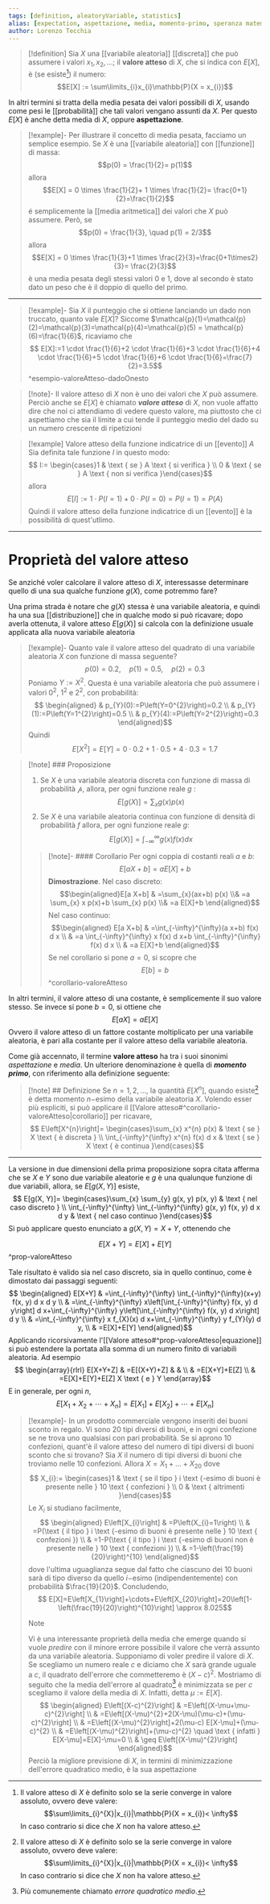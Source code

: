 ```yaml
---
tags: [definition, aleatoryVariable, statistics]
alias: [expectation, aspettazione, media, momento-primo, speranza matematica, mean, average, valore medio]
author: Lorenzo Tecchia
---
```

>[!definition]
> Sia $X$ una [[variabile aleatoria]] [[discreta]] che può assumere i valori $x_{1},x_{2}, \dots$; il **valore atteso** di $X$, che si indica con $E[X]$, è (se esiste[^1]) il numero:$$E[X] := \sum\limits_{i}x_{i}\mathbb{P}(X = x_{i})$$

In altri termini si tratta della media pesata dei valori possibili di $X$, usando come pesi le [[probabilità]] che tali valori vengano assunti da $X$. Per questo $E[X]$ è anche detta media di $X$, oppure **aspettazione**.

>[!example]- Per illustrare il concetto di media pesata, facciamo un semplice esempio.
> Se $X$ è una [[variabile aleatoria]] con [[funzione]] di massa: $$p(0) = \frac{1}{2}= p(1)$$ allora
> $$E[X] = 0 \times \frac{1}{2}+ 1 \times \frac{1}{2}= \frac{0+1}{2}=\frac{1}{2}$$
> é semplicemente la [[media aritmetica]] dei valori che $X$ può assumere. Però, se$$p(0) = \frac{1}{3}, \quad p(1) = 2/3$$ allora
> $$E[X] = 0 \times \frac{1}{3}+1 \times \frac{2}{3}=\frac{0+1\times2}{3}= \frac{2}{3}$$
> è una media pesata degli stessi valori $0$ e $1$, dove al secondo è stato dato un peso che è il doppio di quello del primo.

[^1]:Il valore atteso di $X$ è definito solo se la serie converge in valore assoluto, ovvero deve valere:$$\sum\limits_{i}^{X}|x_{i}|\mathbb{P}(X = x_{i})< \infty$$ In caso contrario si dice che $X$ non ha valore atteso.

---
>[!example]- Sia $X$ il punteggio che si ottiene lanciando un dado non truccato, quanto vale $E[X]$?
> Siccome $\mathcal{p}(1)=\mathcal{p}(2)=\mathcal{p}(3)=\mathcal{p}(4)=\mathcal{p}(5) = \mathcal{p}(6)=\frac{1}{6}$, ricaviamo che $$
E[X]:=1 \cdot \frac{1}{6}+2 \cdot \frac{1}{6}+3 \cdot \frac{1}{6}+4 \cdot \frac{1}{6}+5 \cdot \frac{1}{6}+6 \cdot \frac{1}{6}=\frac{7}{2}=3.5$$^esempio-valoreAtteso-dadoOnesto

>[!note]-
> Il valore atteso di $X$ non è uno dei valori che $X$ può assumere. Perciò anche se $E[X]$ è chiamato ***valore atteso*** di $X$, non vuole affatto dire che noi ci attendiamo di vedere questo valore, ma piuttosto che ci aspettiamo che sia il limite a cui tende il punteggio medio del dado su un numero crescente di ripetizioni


>[!example] Valore atteso della funzione indicatrice di un [[evento]] $A$
> Sia definita tale funzione $I$ in questo modo: $$
I:= \begin{cases}1 & \text { se } A \text { si verifica } \\ 0 & \text { se } A \text { non si verifica }\end{cases}$$
> allora $$E[I]:=1 \cdot P(I=1)+0 \cdot P(I=0)=P(I=1)=P(A)$$
> Quindi il valore atteso della funzione indicatrice di un [[evento]] è la possibilità di quest'utlimo.

---
# Proprietà del valore atteso
Se anziché voler calcolare il valore atteso di $X$, interessasse determinare quello di una sua qualche funzione $g(X)$, come potremmo fare?

Una prima strada è notare che $g(X)$ stessa è una variabile aleatoria, e quindi ha una sua [[distribuzione]] che in qualche modo si può ricavare; dopo averla ottenuta, il valore atteso $E[g(X)]$ si calcola con la definizione usuale applicata alla nuova variabile aleatoria

>[!example]-
> Quanto vale il valore atteso del quadrato di una variabile aleatoria $X$ con funzione di massa seguente? $$p(0)=0.2, \quad p(1)=0.5, \quad p(2)=0.3$$
> Poniamo $Y := X^{2}$. Questa è una variabile aleatoria che può assumere i valori $0^{2}$, $1^{2}$ e $2^{2}$, con probabilità: $$
\begin{aligned}
& p_{Y}(0):=P\left(Y=0^{2}\right)=0.2 \\
& p_{Y}(1):=P\left(Y=1^{2}\right)=0.5 \\
& p_{Y}(4):=P\left(Y=2^{2}\right)=0.3
\end{aligned}$$
> Quindi $$ E\left[X^{2}\right]=E[Y]=0 \cdot 0.2+1 \cdot 0.5+4 \cdot 0.3=1.7$$

>[!note] ### Proposizione
> 1. Se $X$ è una variabile aleatoria discreta con funzione di massa di probabilità $\mathcal{p}$, allora, per ogni funzione reale $g$ : $$E[g(X)]=\sum_{x} g(x) p(x)$$
> 2. Se $X$ è una variabile aleatoria continua con funzione di densità di probabilità $f$ allora, per ogni funzione reale $g$: $$E[g(X)]=\int_{-\infty}^{\infty} g(x) f(x) d x$$
>> [!note]- #### Corollario
>> Per ogni coppia di costanti reali $a$ e $b$: $$E[aX + b] = aE[X] + b$$
>> **Dimostrazione**. 
>> Nel caso discreto: $$\begin{aligned}E[a X+b] & =\sum_{x}(ax+b) p(x) \\& =a \sum_{x} x p(x)+b \sum_{x} p(x) \\& =a E[X]+b \end{aligned}$$
>> Nel caso continuo: $$\begin{aligned} E[a X+b] & =\int_{-\infty}^{\infty}(a x+b) f(x) d x \\ & =a \int_{-\infty}^{\infty} x f(x) d x+b \int_{-\infty}^{\infty} f(x) d x \\ & =a E[X]+b \end{aligned}$$
>> Se nel corollario si pone $a=0$, si scopre che $$E[b] = b$$^corollario-valoreAtteso

In altri termini, il valore atteso di una costante, è semplicemente il suo valore stesso. Se invece si pone $b= 0$, si ottiene che $$E[aX] = aE[X]$$ Ovvero il valore atteso di un fattore costante moltiplicato per una variabile aleatoria, è pari alla costante per il valore atteso della variabile aleatoria.

Come già accennato, il termine **valore atteso** ha tra i suoi sinonimi *aspettazione* e *media*. Un ulteriore denominazione è quella di ***momento primo***, con riferimento alla definizione seguente:

>[!note] ## Definizione
> Se $n =1,2,\dots$, la quantità $E[X^{n}]$, quando esiste[^1] è detta momento $n-$esimo della variabile aleatoria $X$.
> Volendo esser più espliciti, si può applicare il [[Valore atteso#^corollario-valoreAtteso|corollario]] per ricavare, $$
E\left[X^{n}\right]= \begin{cases}\sum_{x} x^{n} p(x) & \text { se } X \text { è discreta } \\ \int_{-\infty}^{\infty} x^{n} f(x) d x & \text { se } X \text { è continua }\end{cases}$$

---
La versione in due dimensioni della prima proposizione sopra citata afferma che se $X$ e $Y$ sono due variabile aleatorie e $g$ è una qualunque funzione di due variabili, allora, se $E[g(X, Y)]$ esiste, $$
E[g(X, Y)]= \begin{cases}\sum_{x} \sum_{y} g(x, y) p(x, y) & \text { nel caso discreto } \\ \int_{-\infty}^{\infty} \int_{-\infty}^{\infty} g(x, y) f(x, y) d x d y & \text { nel caso continuo }\end{cases}$$ Si può applicare questo enunciato a $g(X, Y) = X + Y$, ottenendo che 

$$E[X+Y]=E[X]+E[Y]$$^prop-valoreAtteso

Tale risultato è valido sia nel caso discreto, sia in quello continuo, come è dimostato dai passaggi seguenti: $$
\begin{aligned}
E[X+Y] & =\int_{-\infty}^{\infty} \int_{-\infty}^{\infty}(x+y) f(x, y) d x d y \\
& =\int_{-\infty}^{\infty} x\left[\int_{-\infty}^{\infty} f(x, y) d y\right] d x+\int_{-\infty}^{\infty} y\left[\int_{-\infty}^{\infty} f(x, y) d x\right] d y \\
& =\int_{-\infty}^{\infty} x f_{X}(x) d x+\int_{-\infty}^{\infty} y f_{Y}(y) d y, \\
& =E[X]+E[Y]
\end{aligned}$$
Applicando ricorsivamente l'[[Valore atteso#^prop-valoreAtteso|equazione]] si può estendere la portata alla somma di un numero finito di variabili aleatoria. Ad esempio $$
\begin{array}{rlrl}
E[X+Y+Z] & =E[(X+Y)+Z] & & \\
& =E[X+Y]+E[Z] \\
& =E[X]+E[Y]+E[Z] X \text { e } Y
\end{array}$$
E in generale, per ogni $n$, $$
E\left[X_{1}+X_{2}+\cdots+X_{n}\right]=E\left[X_{1}\right]+E\left[X_{2}\right]+\cdots+E\left[X_{n}\right]$$

>[!example]- In un prodotto commerciale vengono inseriti dei buoni sconto in regalo. Vi sono $20$ tipi diversi di buoni, e in ogni confezione se ne trova uno qualsiasi con pari probabilità. Se si aprono $10$ confezioni, quant'è il valore atteso del numero di tipi diversi di buoni sconto che si trovano?
> Sia $X$ il numero di tipi diversi di buoni che troviamo nelle $10$ confezioni. Allora $X = X_{1}+ \dots + X_{20}$ dove $$
X_{i}:= \begin{cases}1 & \text { se il tipo } i \text {-esimo di buoni è presente nelle } 10 \text { confezioni } \\ 0 & \text { altrimenti }\end{cases}$$ Le $X_{i}$ si studiano facilmente, $$
\begin{aligned}
E\left[X_{i}\right] & =P\left(X_{i}=1\right) \\
& =P(\text { il tipo } i \text {-esimo di buoni è presente nelle } 10 \text { confezioni }) \\
& =1-P(\text { il tipo } i \text {-esimo di buoni non è presente nelle } 10 \text { confezioni }) \\
& =1-\left(\frac{19}{20}\right)^{10}
\end{aligned}$$ dove l'ultima uguaglianza segue dal fatto che ciascuno dei $10$ buoni sarà di tipo diverso da quello $i-$esimo (indipendentemente) con probabilità $\frac{19}{20}$. Concludendo, $$
E[X]=E\left[X_{1}\right]+\cdots+E\left[X_{20}\right]=20\left[1-\left(\frac{19}{20}\right)^{10}\right] \approx 8.025$$
>> [!note]
>> Vi è una interessante proprietà della media che emerge quando si vuole *predire* con il minore errore possibile il valore che verrà assunto da una variabile aleatoria. Supponiamo di voler predire il valore di $X$. Se scegliamo un numero reale $c$ e diciamo che $X$ sarà grande uguale a $c$, il quadrato dell'errore che commetteremo è $(X-c)^{2}$. Mostriamo di seguito che la media dell'errore al quadrato[^2] è minimizzata se per $c$ scegliamo il valore della media di $X$. Infatti, detta $\mu := E[X]$. $$
\begin{aligned}
E\left[(X-c)^{2}\right] & =E\left[(X-\mu+\mu-c)^{2}\right] \\
& =E\left[(X-\mu)^{2}+2(X-\mu)(\mu-c)+(\mu-c)^{2}\right] \\
& =E\left[(X-\mu)^{2}\right]+2(\mu-c) E[X-\mu]+(\mu-c)^{2} \\
& =E\left[(X-\mu)^{2}\right]+(\mu-c)^{2} \quad \text { infatti } E[X-\mu]=E[X]-\mu=0 \\
& \geq E\left[(X-\mu)^{2}\right]
\end{aligned}$$
>> Perciò la migliore previsione di $X$, in termini di minimizzazione dell'errore quadratico medio, è la sua aspettazione

[^2]: Più comunemente chiamato *errore quadratico medio*.
